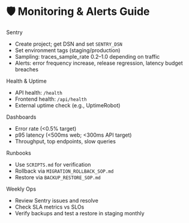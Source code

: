 # 🛡️ Monitoring & Alerts Guide

Sentry
- Create project; get DSN and set `SENTRY_DSN`
- Set environment tags (staging/production)
- Sampling: traces_sample_rate 0.2–1.0 depending on traffic
- Alerts: error frequency increase, release regression, latency budget breaches

Health & Uptime
- API health: `/health`
- Frontend health: `/api/health`
- External uptime check (e.g., UptimeRobot)

Dashboards
- Error rate (<0.5% target)
- p95 latency (<500ms web; <300ms API target)
- Throughput, top endpoints, slow queries

Runbooks
- Use `SCRIPTS.md` for verification
- Rollback via `MIGRATION_ROLLBACK_SOP.md`
- Restore via `BACKUP_RESTORE_SOP.md`

Weekly Ops
- Review Sentry issues and resolve
- Check SLA metrics vs SLOs
- Verify backups and test a restore in staging monthly 